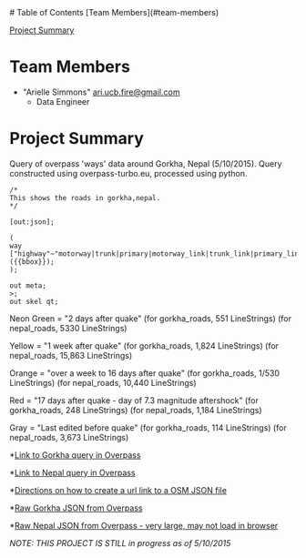 
<html>
<head>
</head>
<body>
# Table of Contents
[Team Members](#team-members)

[Project Summary](#project-summary)

# <a name="team-members"></a>Team Members
* "Arielle Simmons" <ari.ucb.fire@gmail.com>
	- Data Engineer 
	
# <a name="project-summary"></a>Project Summary

Query of overpass 'ways' data around Gorkha, Nepal (5/10/2015). Query constructed using overpass-turbo.eu, processed using python.


    /*
    This shows the roads in gorkha,nepal.
    */

    [out:json];

    (
    way ["highway"~"motorway|trunk|primary|motorway_link|trunk_link|primary_link|unclassified|tertiary|secondary|track|path"]({{bbox}});
    );

    out meta;
    >;
    out skel qt;


Neon Green = "2 days after quake"
(for gorkha_roads, 551 LineStrings)
(for nepal_roads, 5330 LineStrings)

Yellow = "1 week after quake"
(for gorkha_roads, 1,824 LineStrings)
(for nepal_roads, 15,863 LineStrings)

Orange = "over a week to 16 days after quake"
(for gorkha_roads, 1/530 LineStrings)
(for nepal_roads, 10,440 LineStrings)

Red = "17 days after quake - day of 7.3 magnitude aftershock"
(for gorkha_roads, 248 LineStrings)
(for nepal_roads, 1,184 LineStrings)

Gray = "Last edited before quake"
(for gorkha_roads, 114 LineStrings)
(for nepal_roads, 3,673 LineStrings)

*[Link to Gorkha query in Overpass](http://overpass-turbo.eu/s/9jS "Link to Gorkha query in Overpass")

*[Link to Nepal query in Overpass](http://overpass-turbo.eu/s/9jX "Link to Nepal query in Overpass")

*[Directions on how to create a url link to a OSM JSON file](http://www.mappa-mercia.org/2014/09/creating-an-always-up-to-date-map.html "URL-OSM JSOM")

*[Raw Gorkha JSON from Overpass](http://overpass-api.de/api/interpreter?data=%5Bout%3Ajson%5D%3B%28way%5B%22highway%22~%22motorway%7Ctrunk%7Cprimary%7Cmotorway_link%7Ctrunk_link%7Cprimary_link%7Cunclassified%7Ctertiary%7Csecondary%7Ctrack%7Cpath%22%5D%2827%2E892190893968916%2C84%2E50340270996094%2C28%2E07894754104761%2C84%2E76089477539062%29%3B%29%3Bout%20meta%3B%3E%3Bout%20skel%20qt%3B%0A
 "Raw Gorkha JSON from Overpass")
 
*[Raw Nepal JSON from Overpass - very large, may not load in browser](http://overpass-api.de/api/interpreter?data=%5Bout%3Ajson%5D%3B%28way%5B%22highway%22~%22motorway%7Ctrunk%7Cprimary%7Cmotorway_link%7Ctrunk_link%7Cprimary_link%7Cunclassified%7Ctertiary%7Csecondary%7Ctrack%7Cpath%22%5D%2827%2E610538528074823%2C84%2E38873291015625%2C28%2E357567857801694%2C85%2E418701171875%29%3B%29%3Bout%20meta%3B%3E%3Bout%20skel%20qt%3B%0A "Raw Nepal JSON from Overpass - very large, may not load in browser")

*NOTE: THIS PROJECT IS STILL in progress as of 5/10/2015*
 
</body>
</html>